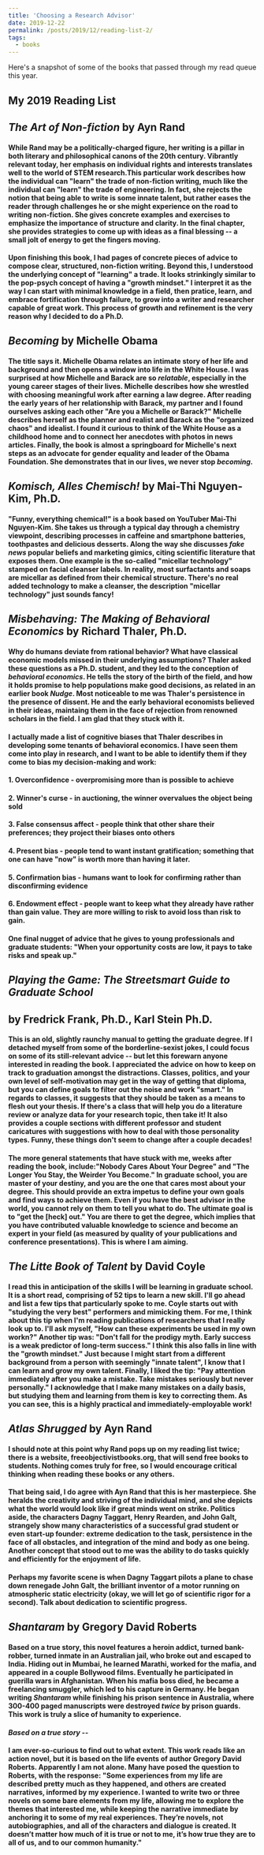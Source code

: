 ```yaml
---
title: 'Choosing a Research Advisor'
date: 2019-12-22
permalink: /posts/2019/12/reading-list-2/
tags:
  - books
---
```


Here's a snapshot of some of the books that passed through my read queue this year.

My 2019 Reading List
------
## *The Art of Non-fiction* by Ayn Rand 

####  While Rand may be a politically-charged figure, her writing is a pillar in both literary and philosophical canons of the 20th century. Vibrantly relevant today, her emphasis on individual rights and interests translates well to the world of STEM research.This particular work describes how the individual can "learn" the trade of non-fiction writing, much like the individual can "learn" the trade of engineering. In fact, she rejects the notion that being able to write is some innate talent, but rather eases the reader through challenges he or she might experience on the road to writing non-fiction. She gives concrete examples and exercises to emphasize the importance of structure and clarity. In the final chapter, she provides strategies to come up with ideas as a final blessing -- a small jolt of energy to get the fingers moving. 
####  Upon finishing this book, I had pages of concrete pieces of advice to compose clear, structured, non-fiction writing. Beyond this, I understood the underlying concept of "learning" a trade. It looks strinkingly similar to the pop-psych concept of having a "growth mindset." I interpret it as the way I can start with minimal knowledge in a field, then pratice, learn, and embrace fortification through failure, to grow into a writer and researcher capable of great work. This process of growth and refinement is the very reason why I decided to do a Ph.D.

        
## *Becoming* by Michelle Obama 

#### The title says it. Michelle Obama relates an intimate story of her life and background and then opens a window into life in the White House. I was surprised at how Michelle and Barack are so *relatable*, especially in the young career stages of their lives. Michelle describes how she wrestled with choosing meaningful work after earning a law degree. After reading the early years of her relationship with Barack, my partner and I found ourselves asking each other "Are you a Michelle or Barack?" Michelle describes herself as the planner and realist and Barack as the "organized chaos" and idealist. I found it curious to think of the White House as a childhood home and to connect her anecdotes with photos in news articles. Finally, the book is almost a springboard for Michelle's next steps as an advocate for gender equality and leader of the Obama Foundation. She demonstrates that in our lives, we never stop *becoming*. 


## *Komisch, Alles Chemisch!* by Mai-Thi Nguyen-Kim, Ph.D. 
         
#### "Funny, everything chemical!" is a book based on YouTuber Mai-Thi Nguyen-Kim. She takes us through a typical day through a chemistry viewpoint, describing processes in caffeine and smartphone batteries, toothpastes and delicious desserts. Along the way she discusses *fake news* popular beliefs and marketing gimics, citing scientific literature that exposes them. One example is the so-called "micellar technology" stamped on facial cleanser labels. In reality, most surfactants and soaps are micellar as defined from their chemical structure. There's no real added technology to make a cleanser, the description "micellar technology" just sounds fancy!


## *Misbehaving: The Making of Behavioral Economics* by Richard Thaler, Ph.D.

#### Why do humans deviate from rational behavior? What have classical economic models missed in their underlying assumptions? Thaler asked these questions as a Ph.D. student, and they led to the conception of *behavioral economics*. He tells the story of the birth of the field, and how it holds promise to help populations make good decisions, as related in an earlier book *Nudge*. Most noticeable to me was Thaler's persistence in the presence of dissent. He and the early behavioral economists believed in their ideas, maintaing them in the face of rejection from renowned scholars in the field. I am glad that they stuck with it. 
#### I actually made a list of cognitive biases that Thaler describes in developing some tenants of behavioral economics. I have seen them come into play in research, and I want to be able to identify them if they come to bias my decision-making and work: 
#### 1. Overconfidence - overpromising more than is possible to achieve
#### 2. Winner's curse - in auctioning, the winner overvalues the object being sold
#### 3. False consensus affect - people think that other share their preferences; they project their biases onto others
#### 4. Present bias - people tend to want instant gratification; something that one can have "now" is worth more than having it later. 
#### 5. Confirmation bias - humans want to look for confirming rather than disconfirming evidence
#### 6. Endowment effect - people want to keep what they already have rather than gain value. They are more willing to risk to avoid loss than risk to gain. 

#### One final nugget of advice that he gives to young professionals and graduate students: "When your opportunity costs are low, it pays to take risks and speak up." 

## *Playing the Game: The Streetsmart Guide to Graduate School* 
## by Fredrick Frank, Ph.D., Karl Stein Ph.D.

#### This is an old, slightly raunchy manual to getting the graduate degree. If I detached myself from some of the borderline-sexist jokes, I could focus on some of its still-relevant advice -- but let this forewarn anyone interested in reading the book. I appreciated the advice on how to keep on track to graduation amongst the distractions. Classes, politics, and your own level of self-motivation may get in the way of getting that diploma, but you can define goals to filter out the noise and work "smart." In regards to classes, it suggests that they should be taken as a means to flesh out your thesis. If there's a class that will help you do a literature review or analyze data for your research topic, then take it! It also provides a couple sections with different professor and student caricatures with suggestions with how to deal with those personality types. Funny, these things don't seem to change after a couple decades!
####  The more general statements that have stuck with me, weeks after reading the book, include:"Nobody Cares About Your Degree" and "The Longer You Stay, the Weirder You Become." In graduate school, you are master of your destiny, and you are the one that cares most about your degree. This should provide an extra impetus to define your own goals and find ways to achieve them. Even if you have the best advisor in the world, you cannot rely on them to tell you what to do. The ultimate goal is to "get the [heck] out." You are there to get the degree, which implies that you have contributed valuable knowledge to science and become an expert in your field (as measured by quality of your publications and conference presentations). This is where I am aiming. 

## *The Litte Book of Talent* by David Coyle

#### I read this in anticipation of the skills I will be learning in graduate school. It is a short read, comprising of 52 tips to learn a new skill. I'll go ahead and list a few tips that particularly spoke to me. Coyle starts out with "studying the very best" performers and mimicking them. For me, I think about this tip when I'm reading publications of researchers that I really look up to. I'll ask myself, "How can these experiments be used in my own workn?" Another tip was: "Don't fall for the prodigy myth. Early success is a weak predictor of long-term success." I think this also falls in line with the "growth mindset." Just because I might start from a different background from a person with seemingly "innate talent", I know that I can learn and grow my own talent. Finally, I liked the tip: "Pay attention immediately after you make a mistake. Take mistakes seriously but never personally." I acknowledge that I make many mistakes on a daily basis, but studying them and learning from them is key to correcting them. As you can see, this is a highly practical and immediately-employable work!

## *Atlas Shrugged* by Ayn Rand

#### I should note at this point why Rand pops up on my reading list twice; there is a website, freeobjectivistbooks.org, that will send free books to students. Nothing comes truly for free, so I would encourage critical thinking when reading these books or any others. 
#### That being said, I do agree with Ayn Rand that this is her masterpiece. She heralds the creativity and striving of the individual mind, and she depicts what the world would look like if great minds went on strike. Politics aside, the characters Dagny Taggart, Henry Rearden, and John Galt, strangely show many characteristics of a successful grad student or even start-up founder: extreme dedication to the task, persistence in the face of all obstacles, and integration of the mind and body as one being. Another concept that stood out to me was the ability to do tasks quickly and efficiently for the enjoyment of life. 
#### Perhaps my favorite scene is when Dagny Taggart pilots a plane to chase down renegade John Galt, the brilliant inventor of a motor running on atmospheric static electricity (okay, we will let go of scientific rigor for a second). Talk about dedication to scientific progress. 

## *Shantaram* by Gregory David Roberts 

#### Based on a true story, this novel features a heroin addict, turned bank-robber, turned inmate in an Australian jail, who broke out and escaped to India. Hiding out in Mumbai, he learned Marathi, worked for the mafia, and appeared in a couple Bollywood films. Eventually he participated in guerilla wars in Afghanistan. When his mafia boss died, he became a freelancing smuggler, which led to his capture in Germany. He began writing *Shantaram* while finishing his prison sentence in Australia, where 300-400 paged manuscripts were destroyed *twice* by prison guards. This work is truly a slice of humanity to experience. 
#### *Based on a true story* -- 
#### I am ever-so-curious to find out to what extent. This work reads like an action novel, but it is based on the life events of author Gregory David Roberts. Apparently I am not alone. Many have posed the question to Roberts, with the response: "Some experiences from my life are described pretty much as they happened, and others are created narratives, informed by my experience. I wanted to write two or three novels on some bare elements from my life, allowing me to explore the themes that interested me, while keeping the narrative immediate by anchoring it to some of my real experiences. They’re novels, not autobiographies, and all of the characters and dialogue is created. It doesn’t matter how much of it is true or not to me, it’s how true they are to all of us, and to our common humanity." 

